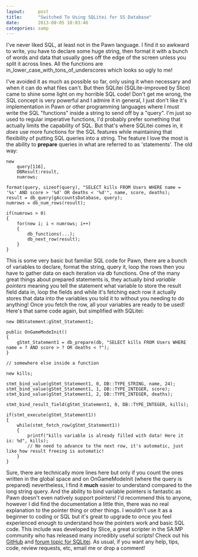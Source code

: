 ```yaml
---
layout:     post
title:      "Switched To Using SQLitei for SS Database"
date:       2013-08-05 10:03:46
categories: samp
---
```

I've never liked SQL, at least not in the Pawn language. I find it so awkward to write, you have to declare some huge string, then format it with a bunch of words and data that usually goes off the edge of the screen unless you split it across lines. All the functions are in_lower_case_with_tons_of_underscores which looks so ugly to me!
<!--more-->

I've avoided it as much as possible so far, only using it when necessary and when it can do what files can't. But then SQLitei (SQLite-improved by Slice) came to shine some light on my horrible SQL code! Don't get me wrong, the SQL concept is very powerful and I admire it in general, I just don't like it's implementation in Pawn or other programming languages where I must write the SQL "functions" inside a string to send off by a "query". I'm just so used to regular imperative functions, I'd probably prefer something that actually limits the capability of SQL. But that's where SQLitei comes in, it _does_ use more functions for the SQL features while maintaining that flexibility of putting SQL queries into a string. The feature I love the most is the ability to **prepare** queries in what are referred to as 'statements'. The old way: 
    
    
    new
        query[116],
        DBResult:result,
        numrows;
    
    format(query, sizeof(query), "SELECT kills FROM Users WHERE name = '%s' AND score > '%d' OR deaths < '%d'", name, score, deaths);
    result = db_query(gAccountsDatabase, query);
    numrows = db_num_rows(result);
    
    if(numrows > 0)
    {
        for(new i; i < numrows; i++)
        {
            db_functions(...);
            db_next_row(result);
        }
    }
    

This is some very basic but familiar SQL code for Pawn, there are a bunch of variables to declare, format the string, query it, loop the rows then you have to gather data on each iteration via db functions. One of the many great things about prepared statements is, they actually bind _variable pointers_ meaning you tell the statement what variable to store the result field data in, loop the fields and while it's fetching each row it actually stores that data into the variables you told it to without you needing to do anything! Once you fetch the row, all your variables are ready to be used! Here's that same code again, but simplified with SQLitei: 
    
    
    new DBStatement:gStmt_Statement1;
    
    public OnGameModeInit()
    {
        gStmt_Statement1 = db_prepare(db, "SELECT kills FROM Users WHERE name = ? AND score > ? OR deaths < ?");
    }
    
    // somewhere else inside a function
    
    new kills;
    
    stmt_bind_value(gStmt_Statement1, 0, DB::TYPE_STRING, name, 24);
    stmt_bind_value(gStmt_Statement1, 1, DB::TYPE_INTEGER, score);
    stmt_bind_value(gStmt_Statement1, 2, DB::TYPE_INTEGER, deaths);
    
    stmt_bind_result_field(gStmt_Statement1, 0, DB::TYPE_INTEGER, kills);
    
    if(stmt_execute(gStmt_Statement1))
    {
        while(stmt_fetch_row(gStmt_Statement1))
        {
            printf("kills variable is already filled with data! Here it is: %d", kills);
            // No need to advance to the next row, it's automatic, just like how result freeing is automatic!
        }
    }
    

Sure, there are technically more lines here but only if you count the ones written in the global space and on OnGameModeInit (where the query is prepared) nevertheless, I find it **much** easier to understand compared to the long string query. And the ability to bind variable pointers is fantastic as Pawn doesn't even natively support pointers! I'd recommend this to anyone, however I did find the documentation a little thin, there was no real explanation to the pointer thing or other things. I wouldn't use it as a beginner to coding or SQL but it's great to upgrade to once you feel experienced enough to understand how the pointers work and basic SQL code. This include was developed by Slice, a great scripter in the SA:MP community who has released many incredibly useful scripts! Check out his [GitHub](https://github.com/oscar-broman) and [forum topic for SQLitei](http://forum.sa-mp.com/showthread.php?t=303682). As usual, if you want any help, tips, code, review requests, etc, email me or drop a comment!
